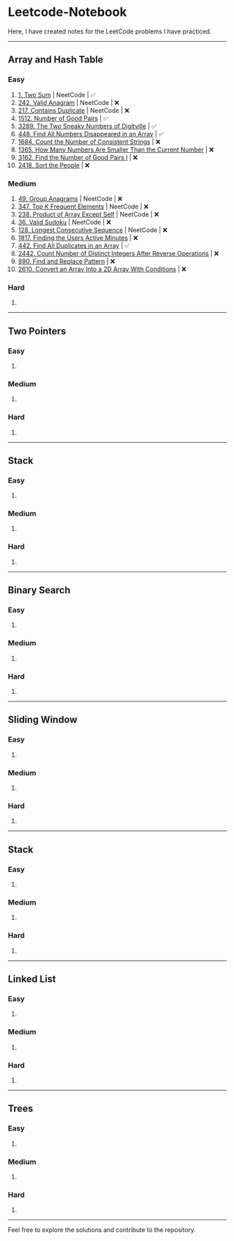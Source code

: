 # Leetcode-Notebook

Here, I have created notes for the LeetCode problems I have practiced.

---

## Array and Hash Table

### Easy

1. <a href="https://leetcode.com/problems/two-sum/description/?envType=problem-list-v2&envId=array" target="_blank" rel="noopener noreferrer">1. Two Sum</a> | NeetCode | ✅
2. <a href="https://leetcode.com/problems/valid-anagram/description/" target="_blank" rel="noopener noreferrer">242. Valid Anagram</a> | NeetCode | ❌
3. <a href="https://leetcode.com/problems/contains-duplicate/description/" target="_blank" rel="noopener noreferrer">217. Contains Duplicate</a> | NeetCode | ❌
4. <a href="https://leetcode.com/problems/number-of-good-pairs/description/" target="_blank" rel="noopener noreferrer">1512. Number of Good Pairs</a> | ✅
5. <a href="https://leetcode.com/problems/the-two-sneaky-numbers-of-digitville/description/" target="_blank" rel="noopener noreferrer">3289. The Two Sneaky Numbers of Digitville</a> | ✅
6. <a href="https://leetcode.com/problems/find-all-numbers-disappeared-in-an-array/description/" target="_blank" rel="noopener noreferrer">448. Find All Numbers Disappeared in an Array</a> | ✅
7. <a href="https://leetcode.com/problems/count-the-number-of-consistent-strings/description/" target="_blank" rel="noopener noreferrer">1684. Count the Number of Consistent Strings</a> | ❌
8. <a href="https://leetcode.com/problems/how-many-numbers-are-smaller-than-the-current-number/description/" target="_blank" rel="noopener noreferrer">1365. How Many Numbers Are Smaller Than the Current Number</a> | ❌
9. <a href="https://leetcode.com/problems/find-the-number-of-good-pairs-i/description/" target="_blank" rel="noopener noreferrer">3162. Find the Number of Good Pairs I</a> | ❌
10. <a href="https://leetcode.com/problems/sort-the-people/" target="_blank" rel="noopener noreferrer">2418. Sort the People</a> | ❌

### Medium

1. <a href="https://leetcode.com/problems/group-anagrams/description/" target="_blank" rel="noopener noreferrer">49. Group Anagrams</a> | NeetCode | ❌
2. <a href="https://leetcode.com/problems/top-k-frequent-elements/description/" target="_blank" rel="noopener noreferrer">347. Top K Frequent Elements</a> | NeetCode | ❌
3. <a href="https://leetcode.com/problems/product-of-array-except-self/description/" target="_blank" rel="noopener noreferrer">238. Product of Array Except Self</a> | NeetCode | ❌
4. <a href="https://leetcode.com/problems/valid-sudoku/description/" target="_blank" rel="noopener noreferrer">36. Valid Sudoku</a> | NeetCode | ❌
5. <a href="https://leetcode.com/problems/longest-consecutive-sequence/description/" target="_blank" rel="noopener noreferrer">128. Longest Consecutive Sequence</a> | NeetCode | ❌
6. <a href="https://leetcode.com/problems/finding-the-users-active-minutes/description/" target="_blank" rel="noopener noreferrer">1817. Finding the Users Active Minutes</a> | ❌
7. <a href="https://leetcode.com/problems/find-all-duplicates-in-an-array/description/" target="_blank" rel="noopener noreferrer">442. Find All Duplicates in an Array</a> | ✅
8. <a href="https://leetcode.com/problems/count-number-of-distinct-integers-after-reverse-operations/description/" target="_blank" rel="noopener noreferrer">2442. Count Number of Distinct Integers After Reverse Operations</a> | ❌
9. <a href="https://leetcode.com/problems/find-and-replace-pattern/description/" target="_blank" rel="noopener noreferrer">890. Find and Replace Pattern</a> | ❌
10. <a href="https://leetcode.com/problems/convert-an-array-into-a-2d-array-with-conditions/description/" target="_blank" rel="noopener noreferrer">2610. Convert an Array Into a 2D Array With Conditions</a> | ❌


### Hard

1.

---

## Two Pointers

### Easy

1.

### Medium

1.

### Hard

1.

---

## Stack

### Easy

1.

### Medium

1.

### Hard

1.

---

## Binary Search

### Easy

1.

### Medium

1.

### Hard

1.

---

## Sliding Window

### Easy

1.

### Medium

1.

### Hard

1.

---

## Stack

### Easy

1.

### Medium

1.

### Hard

1.

---

## Linked List

### Easy

1.

### Medium

1.

### Hard

1.

---

## Trees

### Easy

1.

### Medium

1.

### Hard

1.

---

Feel free to explore the solutions and contribute to the repository.
